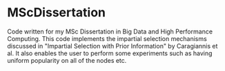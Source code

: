 # MScDissertation

Code written for my MSc Dissertation in Big Data and High Performance Computing.
This code implements the impartial selection mechanisms discussed in "Impartial Selection with Prior Information"
by Caragiannis et al.
It also enables the user to perform some experiments such as having uniform popularity on all of the nodes etc.
